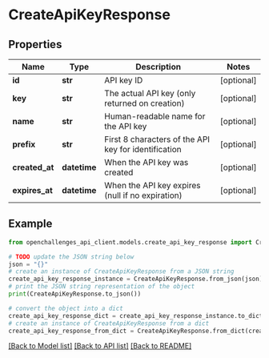# CreateApiKeyResponse

## Properties

| Name           | Type         | Description                                          | Notes      |
| -------------- | ------------ | ---------------------------------------------------- | ---------- |
| **id**         | **str**      | API key ID                                           | [optional] |
| **key**        | **str**      | The actual API key (only returned on creation)       | [optional] |
| **name**       | **str**      | Human-readable name for the API key                  | [optional] |
| **prefix**     | **str**      | First 8 characters of the API key for identification | [optional] |
| **created_at** | **datetime** | When the API key was created                         | [optional] |
| **expires_at** | **datetime** | When the API key expires (null if no expiration)     | [optional] |

## Example

```python
from openchallenges_api_client.models.create_api_key_response import CreateApiKeyResponse

# TODO update the JSON string below
json = "{}"
# create an instance of CreateApiKeyResponse from a JSON string
create_api_key_response_instance = CreateApiKeyResponse.from_json(json)
# print the JSON string representation of the object
print(CreateApiKeyResponse.to_json())

# convert the object into a dict
create_api_key_response_dict = create_api_key_response_instance.to_dict()
# create an instance of CreateApiKeyResponse from a dict
create_api_key_response_from_dict = CreateApiKeyResponse.from_dict(create_api_key_response_dict)
```

[[Back to Model list]](../README.md#documentation-for-models) [[Back to API list]](../README.md#documentation-for-api-endpoints) [[Back to README]](../README.md)
